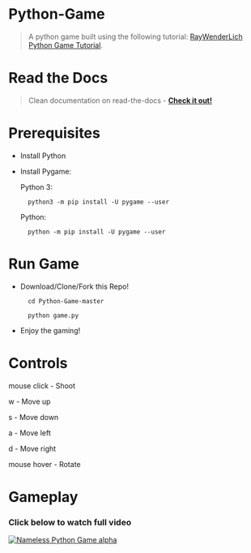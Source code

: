 # Python-Game
> A python game built using the following tutorial: <a href="https://www.raywenderlich.com/24252/beginning-game-programming-for-teens-with-python" title="Python Game Tutorial" target="_blank">RayWenderLich Python Game Tutorial</a>.

# Read the Docs

> Clean documentation on read-the-docs - <strong><a href="https://python-game.readthedocs.io/" title="Read Python Game Docs" target="_blank">Check it out!</a></strong>

# Prerequisites

* Install Python
* Install Pygame:

    Python 3:

        python3 -m pip install -U pygame --user

    Python:

        python -m pip install -U pygame --user

# Run Game

* Download/Clone/Fork this Repo!

        cd Python-Game-master

        python game.py

* Enjoy the gaming!

# Controls

mouse click - Shoot

w - Move up

s - Move down

a - Move left

d - Move right

mouse hover - Rotate

# Gameplay

### Click below to watch full video

[![Nameless Python Game alpha](https://media.giphy.com/media/3miWwsuMZFdPQG1moU/giphy.gif)](http://www.youtube.com/watch?v=csoYfiCFju4?start=60)
